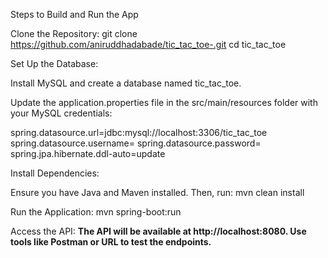 Steps to Build and Run the App

Clone the Repository:
    git clone https://github.com/aniruddhadabade/tic_tac_toe-.git
    cd tic_tac_toe

Set Up the Database:

Install MySQL and create a database named tic_tac_toe.

Update the application.properties file in the src/main/resources folder with your MySQL credentials:

   spring.datasource.url=jdbc:mysql://localhost:3306/tic_tac_toe
   spring.datasource.username=<your-username>
   spring.datasource.password=<your-password>
   spring.jpa.hibernate.ddl-auto=update

Install Dependencies:

Ensure you have Java and Maven installed. Then, run:
    mvn clean install

Run the Application:
   mvn spring-boot:run

Access the API:
**The API will be available at http://localhost:8080.
  Use tools like Postman or URL to test the endpoints.**

